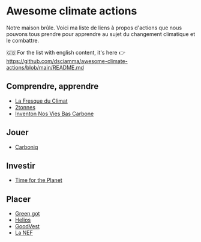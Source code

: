 # Awesome climate actions
Notre maison brûle. Voici ma liste de liens à propos d'actions que nous pouvons tous prendre pour apprendre au sujet du changement climatique et le combattre.

:uk: For the list with english content, it's here 👉 https://github.com/dsciamma/awesome-climate-actions/blob/main/README.md 

## Comprendre, apprendre
- [La Fresque du Climat](https://fresqueduclimat.org/)
- [2tonnes](https://2tonnes.org/)
- [Inventon Nos Vies Bas Carbone](https://www.resistanceclimatique.org/inventons_nos_vies_bas_carbone)

## Jouer
- [Carboniq](https://www.eclap.fr/products/carboniq)

## Investir
- [Time for the Planet](https://time-planet.com/fr)

## Placer
- [Green got](https://green-got.com/)
- [Helios](https://helios.do/)
- [GoodVest](https://goodvest.fr/)
- [La NEF](https://www.lanef.com/)
